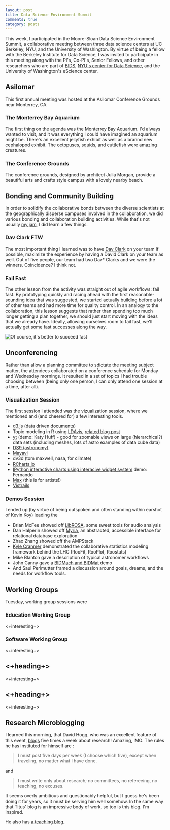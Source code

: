 ```yaml
---
layout: post
title: Data Science Environment Summit
comments: true
category: posts
---
```


This week, I participated in the Moore-Sloan Data Science Environment Summit, a 
collaborative meeting between three data science centers at UC Berkeley, 
NYU, and the University of Washington.
By virtue of being a fellow with the Berkeley Institute for Data Science, I was 
invited to participate in this meeting along with the PI's, Co-PI's, Senior 
Fellows, and other researchers who are part of [BIDS](http://bids.berkeley.edu), [NYU's center for Data Science](), and the University of Washington's eScience center.

## Asilomar

This first annual meeting was hosted at the Asilomar Conference Grounds near 
Monterrey, CA. 

### The Monterrey Bay Aquarium

The first thing on the agenda was the Monterrey Bay Aquarium. 
I'd always wanted to visit, and it was everything I could have imagined an 
aquarium might be.
There's an excellent jellyfish exhibit as well as a brannd new cephalopod 
exhibit. The octopuses, squids, and cuttlefish were amazing creatures. 

### The Conference Grounds

The conference grounds, designed by architect Julia Morgan, provide a beautiful 
arts and crafts style campus with a lovely nearby beach.

## Bonding and Community Building

In order to solidify the collaborative bonds between the diverse scientists at
the geographically disperse campuses involved in the collaboration, we did 
various bonding and collaboration building activities. While that's not usually 
[my jam](thatsmyjam.com), I did learn a few things. 

### Dav Clark FTW

The most important thing I learned was to have [Dav Clark](davsite.com) on your 
team If possible, maximize the experience by having a David Clark on your team 
as well. Out of five people, our team had two Dav\* Clarks and we were the 
winners. Coincidence? I think not.

### Fail Fast

The other lesson from the activity was straight out of agile workflows: fail fast. By prototyping 
quickly and racing ahead with the first reasonable-sounding idea that was 
suggested, we started actually building before a lot of other teams and had 
more time for quality control. In an analogy to the collaboration, this lesson 
suggests that rather than spending too much longer getting a plan together, we 
should just start moving with the ideas that we already have. Ideally, allowing 
ourselves room to fail fast, we'll actually get some fast successes along the 
way.

![Of course, it's better to succeed fast](http://imgs.xkcd.com/comics/move_fast_and_break_things.png "It's always better to succeed fast")


## Unconferencing

Rather than allow a planning committee to 
sdictate the meeting subject matter, the attendees collaborated on a 
conference schedule for Monday and Wednesday mornings. It resulted in a set of 
topics I had trouble choosing between (being only one person, I can only attend 
one session at a time, after all).

### Visualization Session

The first session I attended was the vizualization session, where we mentioned 
and (and cheered for) a few interesting tools.

- [d3.js](http://d3js.org/) (data driven documents)
- Topic modeling in R using [LDAvis](https://github.com/cpsievert/LDAvis/), [related blog post](http://ropensci.org/blog/2014/04/16/topic-modeling-in-R/)
- [yt](http://yt-project.org/) (demo: Katy Huff) - good for zoomable views on large (hierarchical?) data sets  (including meshes, lots of astro examples of data cube data)
- [DS9 (astronomy)](http://ds9.si.edu/site/Home.html)
- [Mayavi](http://code.enthought.com/projects/mayavi/)
- dv3d (tom maxwell, nasa, for climate)
- [RCharts.io](http://rcharts.io/)
- [IPython interactive charts using interacive widget system](https://github.com/ipython/ipython/tree/master/examples/Interactive%20Widgets) demo: Fernando
- [Max](http://cycling74.com/products/max/) (this is for artists!)
- [Vistrails](http://www.vistrails.org/index.php/Main_Page)


### Demos Session

I ended up (by virtue of being outspoken and often standing within earshot of Kevin Koy) leading the 

- Brian McFee showed off [LibROSA](https://github.com/bmcfee/librosa/), some sweet tools for audio analysis
- Dan Halperin showed off [Myria](http://myria.cs.washington.edu/), an abstracted, accessible interface for relational database exploration
- Zhao Zhang showed off the AMPStack
- [Kyle Cranmer](http://theoryandpractice.org/) demonstrated the collaborative statistics modeling framework behind the LHC (RooFit, RooPlot, Roostats)
- Mike Blanton gave a description of typical astronomer workflows
- John Canny gave a [BIDMach and BIDMat](http://bid2.berkeley.edu/bid-data-project/) demo
- And Saul Perlmutter framed a discussion around goals, dreams, and the needs 
  for workflow tools.

## Working Groups

Tuesday, working group sessions were 

### Education Working Group

<+interesting+>

### Software Working Group

<+interesting+>

## <+heading+>

<+interesting+>


## <+heading+>

<+interesting+>



## Research Microblogging

I learned this morning, that David Hogg, who was an excellent feature of this event, 
[blogs](http://hoggresearch.blogspot.com/) five times a week about research! 
Amazing, IMO.  The rules he has instituted for himself are : 

> I must post five days per week (I choose which five), except when traveling, 
> no matter what I have done.

and 

> I must write only about research; no committees, no refereeing, no teaching, 
> no excuses.

It seems overly ambitious and questionably helpful, but I guess he's been doing 
it for years, so it must be serving him well somehow. In the same way that 
Titus' blog is an impressive body of work, so too is this blog. I'm inspired.

He also has [a teaching blog.](http://hoggteaching.blogspot.com/)



